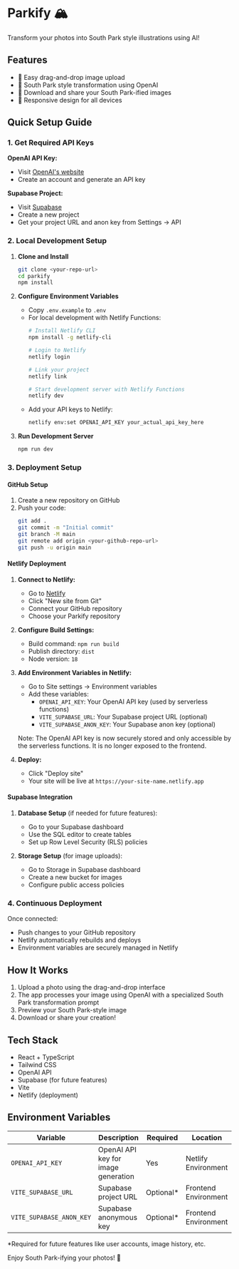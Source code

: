 # Parkify 🏔️

Transform your photos into South Park style illustrations using AI!

## Features

- 📸 Easy drag-and-drop image upload
- 🎨 South Park style transformation using OpenAI
- 💾 Download and share your South Park-ified images
- 📱 Responsive design for all devices

## Quick Setup Guide

### 1. Get Required API Keys

**OpenAI API Key:**
   - Visit [OpenAI's website](https://platform.openai.com/api-keys)
   - Create an account and generate an API key

**Supabase Project:**
   - Visit [Supabase](https://supabase.com)
   - Create a new project
   - Get your project URL and anon key from Settings → API

### 2. Local Development Setup

1. **Clone and Install**
   ```bash
   git clone <your-repo-url>
   cd parkify
   npm install
   ```

2. **Configure Environment Variables**
   - Copy `.env.example` to `.env`
   - For local development with Netlify Functions:
     ```bash
     # Install Netlify CLI
     npm install -g netlify-cli
     
     # Login to Netlify
     netlify login
     
     # Link your project
     netlify link
     
     # Start development server with Netlify Functions
     netlify dev
     ```
   - Add your API keys to Netlify:
     ```bash
     netlify env:set OPENAI_API_KEY your_actual_api_key_here
     ```

3. **Run Development Server**
   ```bash
   npm run dev
   ```

### 3. Deployment Setup

#### GitHub Setup
1. Create a new repository on GitHub
2. Push your code:
   ```bash
   git add .
   git commit -m "Initial commit"
   git branch -M main
   git remote add origin <your-github-repo-url>
   git push -u origin main
   ```

#### Netlify Deployment
1. **Connect to Netlify:**
   - Go to [Netlify](https://netlify.com)
   - Click "New site from Git"
   - Connect your GitHub repository
   - Choose your Parkify repository

2. **Configure Build Settings:**
   - Build command: `npm run build`
   - Publish directory: `dist`
   - Node version: `18`

3. **Add Environment Variables in Netlify:**
   - Go to Site settings → Environment variables
   - Add these variables:
     - `OPENAI_API_KEY`: Your OpenAI API key (used by serverless functions)
     - `VITE_SUPABASE_URL`: Your Supabase project URL (optional)
     - `VITE_SUPABASE_ANON_KEY`: Your Supabase anon key (optional)
   
   Note: The OpenAI API key is now securely stored and only accessible by the serverless functions.
   It is no longer exposed to the frontend.

4. **Deploy:**
   - Click "Deploy site"
   - Your site will be live at `https://your-site-name.netlify.app`

#### Supabase Integration
1. **Database Setup** (if needed for future features):
   - Go to your Supabase dashboard
   - Use the SQL editor to create tables
   - Set up Row Level Security (RLS) policies

2. **Storage Setup** (for image uploads):
   - Go to Storage in Supabase dashboard
   - Create a new bucket for images
   - Configure public access policies

### 4. Continuous Deployment

Once connected:
- Push changes to your GitHub repository
- Netlify automatically rebuilds and deploys
- Environment variables are securely managed in Netlify

## How It Works

1. Upload a photo using the drag-and-drop interface
2. The app processes your image using OpenAI with a specialized South Park transformation prompt
3. Preview your South Park-style image
4. Download or share your creation!

## Tech Stack

- React + TypeScript
- Tailwind CSS
- OpenAI API
- Supabase (for future features)
- Vite
- Netlify (deployment)

## Environment Variables

| Variable | Description | Required | Location |
|----------|-------------|----------|----------|
| `OPENAI_API_KEY` | OpenAI API key for image generation | Yes | Netlify Environment |
| `VITE_SUPABASE_URL` | Supabase project URL | Optional* | Frontend Environment |
| `VITE_SUPABASE_ANON_KEY` | Supabase anonymous key | Optional* | Frontend Environment |

*Required for future features like user accounts, image history, etc.

Enjoy South Park-ifying your photos! 🌟